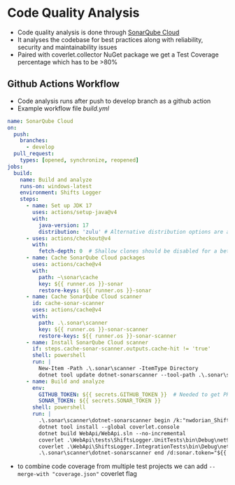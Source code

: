 # Code Quality Analysis

- Code quality analysis is done through [SonarQube Cloud](https://sonarcloud.io/)
- It analyses the codebase for best practices along with reliability, security and maintainability issues
- Paired with coverlet.collector NuGet package we get a Test Coverage percentage which has to be >80%

## Github Actions Workflow

- Code analysis runs after push to develop branch as a github action
- Example workflow file *build.yml*

```yml
name: SonarQube Cloud
on:
  push:
    branches:
      - develop
  pull_request:
    types: [opened, synchronize, reopened]
jobs:
  build:
    name: Build and analyze
    runs-on: windows-latest
    environment: Shifts Logger
    steps:
      - name: Set up JDK 17
        uses: actions/setup-java@v4
        with:
          java-version: 17
          distribution: 'zulu' # Alternative distribution options are available.
      - uses: actions/checkout@v4
        with:
          fetch-depth: 0  # Shallow clones should be disabled for a better relevancy of analysis
      - name: Cache SonarQube Cloud packages
        uses: actions/cache@v4
        with:
          path: ~\sonar\cache
          key: ${{ runner.os }}-sonar
          restore-keys: ${{ runner.os }}-sonar
      - name: Cache SonarQube Cloud scanner
        id: cache-sonar-scanner
        uses: actions/cache@v4
        with:
          path: .\.sonar\scanner
          key: ${{ runner.os }}-sonar-scanner
          restore-keys: ${{ runner.os }}-sonar-scanner
      - name: Install SonarQube Cloud scanner
        if: steps.cache-sonar-scanner.outputs.cache-hit != 'true'
        shell: powershell
        run: |
          New-Item -Path .\.sonar\scanner -ItemType Directory
          dotnet tool update dotnet-sonarscanner --tool-path .\.sonar\scanner
      - name: Build and analyze
        env:
          GITHUB_TOKEN: ${{ secrets.GITHUB_TOKEN }}  # Needed to get PR information, if any
          SONAR_TOKEN: ${{ secrets.SONAR_TOKEN }}
        shell: powershell
        run: |
          .\.sonar\scanner\dotnet-sonarscanner begin /k:"nwdorian_ShiftsLogger" /o:"nwdorian" /d:sonar.token="${{ secrets.SONAR_TOKEN }}" /d:sonar.host.url="https://sonarcloud.io" /d:sonar.cs.opencover.reportsPaths=coverage.xml /d:sonar.exclusions=**\Migrations\*
          dotnet tool install --global coverlet.console
          dotnet build WebApi/WebApi.sln --no-incremental
          coverlet .\WebApi\tests\ShiftsLogger.UnitTests\bin\Debug\net9.0\ShiftsLogger.UnitTests.dll --target "dotnet" --targetargs "test WebApi/WebApi.sln --no-build"
          coverlet .\WebApi\ShiftsLogger.IntegrationTests\bin\Debug\net9.0\ShiftsLogger.IntegrationTests.dll --target "dotnet" --targetargs "test WebApi/WebApi.sln --no-build" --merge-with "coverage.json" -f=opencover -o="coverage.xml"
          .\.sonar\scanner\dotnet-sonarscanner end /d:sonar.token="${{ secrets.SONAR_TOKEN }}"
```

- to combine code coverage from multiple test projects we can add `--merge-with "coverage.json"` coverlet flag
